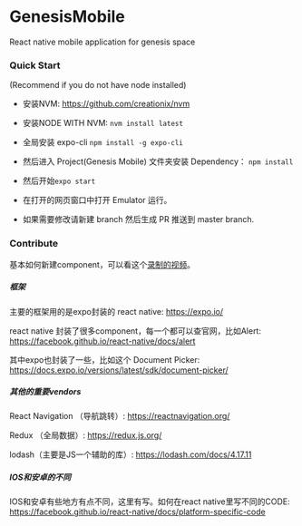 # GenesisMobile
React native mobile application for genesis space

### Quick Start

(Recommend if you do not have node installed)

* 安装NVM: https://github.com/creationix/nvm

* 安装NODE WITH NVM: `nvm install latest`

* 全局安装 expo-cli   `npm install -g expo-cli`

* 然后进入 Project(Genesis Mobile) 文件夹安装 Dependency： `npm install`

* 然后开始`expo start`

* 在打开的网页窗口中打开 Emulator 运行。

* 如果需要修改请新建 branch 然后生成 PR 推送到 master branch.

### Contribute

基本如何新建component，可以看这个[录制的视频](https://zoom.us/recording/share/vePRFto2ubrnEzihfatogSU_b3HR3VBZCMfoza8K8P6wIumekTziMw?startTime=1545263766000)。

##### 框架

主要的框架用的是expo封装的 react native:
https://expo.io/

react native 封装了很多component，每一个都可以查官网，比如Alert:
https://facebook.github.io/react-native/docs/alert

其中expo也封装了一些，比如这个 Document Picker:
https://docs.expo.io/versions/latest/sdk/document-picker/

##### 其他的重要vendors

React Navigation （导航跳转）: https://reactnavigation.org/

Redux （全局数据）: https://redux.js.org/

lodash（主要是JS一个辅助的库）: https://lodash.com/docs/4.17.11

##### IOS和安卓的不同

IOS和安卓有些地方有点不同，这里有写。如何在react native里写不同的CODE:
https://facebook.github.io/react-native/docs/platform-specific-code








